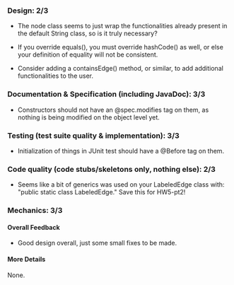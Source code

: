 ### Design: 2/3

- The node class seems to just wrap the functionalities already present in the default String class, so is it truly necessary?

- If you override equals(), you must override hashCode() as well, or else your definition of equality will not be consistent.

- Consider adding a containsEdge() method, or similar, to add additional functionalities to the user.

### Documentation & Specification (including JavaDoc): 3/3

- Constructors should not have an @spec.modifies tag on them, as nothing is being modified on the object level yet.

### Testing (test suite quality & implementation): 3/3

- Initialization of things in JUnit test should have a @Before tag on them.

### Code quality (code stubs/skeletons only, nothing else): 2/3

- Seems like a bit of generics was used on your LabeledEdge class with: "public static class LabeledEdge<Node>." Save this for HW5-pt2!

### Mechanics: 3/3

#### Overall Feedback

- Good design overall, just some small fixes to be made.

#### More Details

None.
